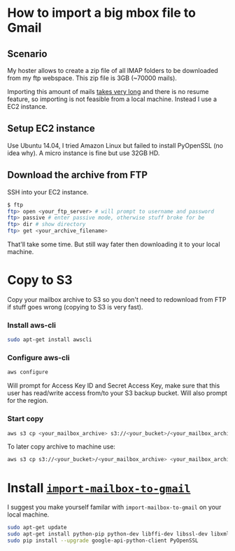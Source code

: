 # How to import a big mbox file to Gmail

## Scenario

My hoster allows to create a zip file of all IMAP folders to be downloaded from my ftp webspace. This zip file is 3GB (~70000 mails).

Importing this amount of mails [takes very long](https://github.com/google/import-mailbox-to-gmail/issues/19) and there is no resume feature, so importing is not feasible from a local machine. Instead I use a EC2 instance.

## Setup EC2 instance

Use Ubuntu 14.04, I tried Amazon Linux but failed to install PyOpenSSL (no idea why). A micro instance is fine but use 32GB HD.

## Download the archive from FTP

SSH into your EC2 instance.

```bash
$ ftp
ftp> open <your_ftp_server> # will prompt to username and password
ftp> passive # enter passive mode, otherwise stuff broke for be
ftp> dir # show directory
ftp> get <your_archive_filename>
```

That'll take some time. But still way fater then downloading it to your local machine.

# Copy to S3

Copy your mailbox archive to S3 so you don't need to redownload from FTP if stuff goes wrong (copying to S3 is very fast).

### Install aws-cli

```bash
sudo apt-get install awscli
```

### Configure aws-cli

```bash
aws configure
```

Will prompt for Access Key ID and Secret Access Key, make sure that this user has read/write access from/to your S3 backup bucket. Will also prompt for the region.

### Start copy

```bash
aws s3 cp <your_mailbox_archive> s3://<your_bucket>/<your_mailbox_archive>
```

To later copy archive to machine use:

```bash
aws s3 cp s3://<your_bucket>/<your_mailbox_archive> <your_mailbox_archive> 
```

# Install [`import-mailbox-to-gmail`](https://github.com/google/import-mailbox-to-gmail)

I suggest you make yourself familar with `import-mailbox-to-gmail` on your local machine.

```bash
sudo apt-get update
sudo apt-get install python-pip python-dev libffi-dev libssl-dev libxml2-dev libxslt1-dev libjpeg8-dev zlib1g-dev # otherwise PyOpenSSL install failed
sudo pip install --upgrade google-api-python-client PyOpenSSL
```
